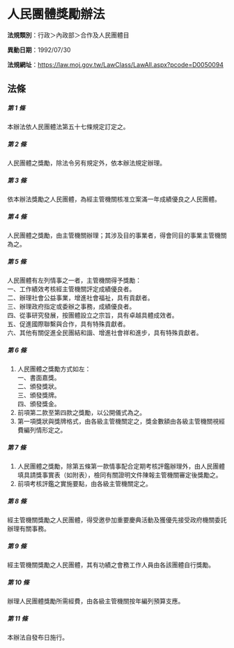 # 人民團體獎勵辦法

**法規類別**：行政＞內政部＞合作及人民團體目

**異動日期**：1992/07/30  

**法規網址**：https://law.moj.gov.tw/LawClass/LawAll.aspx?pcode=D0050094





## 法條
##### 第 1 條
本辦法依人民團體法第五十七條規定訂定之。

##### 第 2 條
人民團體之獎勵，除法令另有規定外，依本辦法規定辦理。

##### 第 3 條
依本辦法獎勵之人民團體，為經主管機關核准立案滿一年成績優良之人民團體。

##### 第 4 條
人民團體之獎勵，由主管機關辦理；其涉及目的事業者，得會同目的事業主管機關為之。

##### 第 5 條
人民團體有左列情事之一者，主管機關得予獎勵：  
一、工作績效考核經主管機關評定成績優良者。  
二、辦理社會公益事業，增進社會福祉，具有貢獻者。  
三、辦理政府指定或委辦之事務，成績優良者。  
四、從事研究發展，按團體設立之宗旨，具有卓越具體成效者。  
五、促進國際聯繫與合作，具有特殊貢獻者。  
六、其他有關促進全民團結和諧、增進社會祥和進步，具有特殊貢獻者。

##### 第 6 條
1. 人民團體之獎勵方式如左：  
一、書面嘉獎。  
二、頒發獎狀。  
三、頒發獎牌。  
四、頒發獎金。
1. 前項第二款至第四款之獎勵，以公開儀式為之。
1. 第一項獎狀與獎牌格式，由各級主管機關定之，獎金數額由各級主管機關視經費編列情形定之。

##### 第 7 條
1. 人民團體之獎勵，除第五條第一款情事配合定期考核評鑑辦理外，由人民團體填具請獎事實表（如附表），檢同有關證明文件陳報主管機關審定後獎勵之。
1. 前項考核評鑑之實施要點，由各級主管機關定之。

##### 第 8 條
經主管機關獎勵之人民團體，得受邀參加重要慶典活動及獲優先接受政府機關委託辦理有關事務。

##### 第 9 條
經主管機關獎勵之人民團體，其有功績之會務工作人員由各該團體自行獎勵。

##### 第 10 條
辦理人民團體獎勵所需經費，由各級主管機關按年編列預算支應。

##### 第 11 條
本辦法自發布日施行。


